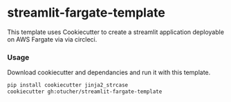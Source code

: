 # streamlit-fargate-template

This template uses Cookiecutter to create a streamlit application deployable on AWS Fargate via via circleci.

### Usage

Download cookiecutter and dependancies and run it with this template.

```sh
pip install cookiecutter jinja2_strcase
cookiecutter gh:otucher/streamlit-fargate-template
```
